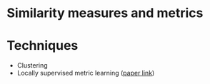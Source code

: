 # Similarity measures and metrics

# Techniques
- Clustering
- Locally supervised metric learning ([paper link]())
